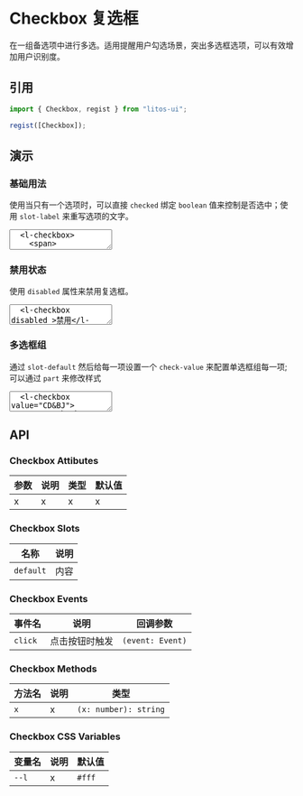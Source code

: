 # Checkbox 复选框

在一组备选项中进行多选。适用提醒用户勾选场景，突出多选框选项，可以有效增加用户识别度。

## 引用

```js
import { Checkbox, regist } from "litos-ui";

regist([Checkbox]);
```

## 演示

### 基础用法

使用当只有一个选项时，可以直接 `checked` 绑定 `boolean` 值来控制是否选中；使用 `slot-label` 来重写选项的文字。

<ClientOnly>
<l-code-preview>
<textarea lang="html">
  <l-checkbox>
    <span>
      <span>同意</span>
      <a href='#'>隐私协议</a>
    </span>
  </l-checkbox>
</textarea>
</l-code-preview>
</ClientOnly>

### 禁用状态

使用 `disabled` 属性来禁用复选框。

<ClientOnly>
<l-code-preview>
<textarea lang="html">
  <l-checkbox disabled >禁用</l-checkbox>
</textarea>
</l-code-preview>
</ClientOnly>

### 多选框组

通过 `slot-default` 然后给每一项设置一个 `check-value` 来配置单选框组每一项; 可以通过 `part` 来修改样式

<ClientOnly>
<l-code-preview>
<textarea lang="html">
  <l-checkbox value="CD&BJ">
    <span check-value="CD">成都</span>
    <span check-value="BJ">北京</span>
    <span check-value="SZ">深圳</span>
    <span check-value="HZ">杭州</span>
  </l-checkbox>
</textarea>
</l-code-preview>
</ClientOnly>

## API

### Checkbox Attibutes

<!-- prettier-ignore -->
| 参数 | 说明 | 类型 | 默认值 |
| --- | --- | --- | --- |
| x | x | x | x |

### Checkbox Slots

<!-- prettier-ignore -->
| 名称 | 说明 |
| --- | --- |
| `default` | 内容 |

### Checkbox Events

<!-- prettier-ignore -->
| 事件名 | 说明 | 回调参数 |
| --- | --- | --- |
| `click` | 点击按钮时触发 | `(event: Event)` |

### Checkbox Methods

<!-- prettier-ignore -->
| 方法名 | 说明 | 类型 |
| --- | --- | --- |
| `x` | x | `(x: number): string` |

### Checkbox CSS Variables

<!-- prettier-ignore -->
| 变量名 | 说明 | 默认值 |
| --- | --- | --- |
| `--l` | x | `#fff` |
